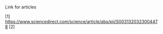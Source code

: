 Link for articles

[1] <https://www.sciencedirect.com/science/article/abs/pii/S0031320323004478>
[2] 
